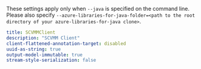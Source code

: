 
These settings apply only when `--java` is specified on the command line.
Please also specify `--azure-libraries-for-java-folder=<path to the root directory of your azure-libraries-for-java clone>`.

``` yaml $(java)
title: SCVMMClient
description: "SCVMM Client"
client-flattened-annotation-target: disabled
uuid-as-string: true
output-model-immutable: true
stream-style-serialization: false
```
